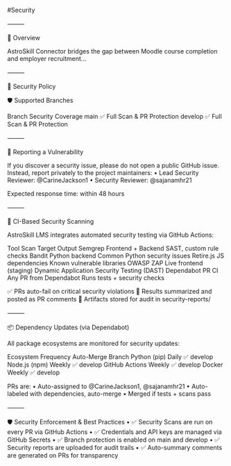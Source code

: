 #Security


⸻

🚀 Overview

AstroSkill Connector bridges the gap between Moodle course completion and employer recruitment…

⸻

🔐 Security Policy

🛡 Supported Branches

Branch	Security Coverage
main	✅ Full Scan & PR Protection
develop	✅ Full Scan & PR Protection


⸻

🐞 Reporting a Vulnerability

If you discover a security issue, please do not open a public GitHub issue.
Instead, report privately to the project maintainers:
	•	Lead Security Reviewer: @CarineJackson1
	•	Security Reviewer: @sajanamhr21

Expected response time: within 48 hours

⸻

🧪 CI-Based Security Scanning

AstroSkill LMS integrates automated security testing via GitHub Actions:

Tool	Scan Target	Output
Semgrep	Frontend + Backend	SAST, custom rule checks
Bandit	Python backend	Common Python security issues
Retire.js	JS dependencies	Known vulnerable libraries
OWASP ZAP	Live frontend (staging)	Dynamic Application Security Testing (DAST)
Dependabot PR CI	Any PR from Dependabot	Runs tests + security checks

✅ PRs auto-fail on critical security violations
📄 Results summarized and posted as PR comments
📂 Artifacts stored for audit in security-reports/

⸻

📦 Dependency Updates (via Dependabot)

All package ecosystems are monitored for security updates:

Ecosystem	Frequency	Auto-Merge	Branch
Python (pip)	Daily	✅	develop
Node.js (npm)	Weekly	✅	develop
GitHub Actions	Weekly	✅	develop
Docker	Weekly	✅	develop

PRs are:
	•	Auto-assigned to @CarineJackson1, @sajanamhr21
	•	Auto-labeled with dependencies, auto-merge
	•	Merged if tests + scans pass

⸻

🛡 Security Enforcement & Best Practices
	•	✅ Security Scans are run on every PR via GitHub Actions
	•	✅ Credentials and API keys are managed via GitHub Secrets
	•	✅ Branch protection is enabled on main and develop
	•	✅ Security reports are uploaded for audit trails
	•	✅ Auto-summary comments are generated on PRs for transparency
